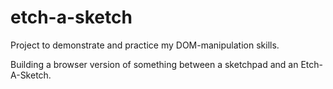 # etch-a-sketch

Project to demonstrate and practice my DOM-manipulation skills.

Building a browser version of something between a sketchpad and an Etch-A-Sketch.
